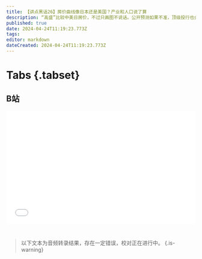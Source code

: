 ```yaml
---
title: 【讲点黑话26】房价曲线像日本还是美国？产业和人口说了算
description: “高盛”比较中美日房价，不过只画图不说话。公开预测如果不准，顶级投行也会被打脸，而以史为鉴却不会错。 历史上，美日都憋出过房价泡沫，并且也都吹破过。但日本房价一撅不振，花了17年才触底，而美国只用了三四年，房价就走出了低谷，再创新高。 差异原因在于，美国有新产业，有人口增长，日本都没有。其实，那些吸引不了新产业和人口的美国地方，房价不比日本强多少。 中国产业创新能力像美国，人口趋势却像日本。所以，也许能保住部分都市圈，但不能奢望“一个也不少”。
published: true
date: 2024-04-24T11:19:23.773Z
tags: 
editor: markdown
dateCreated: 2024-04-24T11:19:23.773Z
---
```


# Tabs {.tabset}

## B站

<div style="position: relative; padding: 30% 45%;">
<iframe style="position: absolute; width: 100%; height: 100%; left: 0; top: 0;" src="//player.bilibili.com/player.html?&bvid=BV1VH4y1P7Vk&page=1&as_wide=1&high_quality=1&danmaku=1&autoplay=0" scrolling="no" border="0" frameborder="no" framespacing="0" allowfullscreen="true"></iframe>
</div>


#

> 以下文本为音频转录结果，存在一定错误，校对正在进行中。
{.is-warning}


